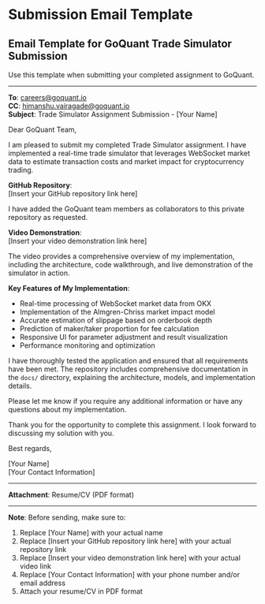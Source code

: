 # Submission Email Template

## Email Template for GoQuant Trade Simulator Submission

Use this template when submitting your completed assignment to GoQuant.

---

**To**: careers@goquant.io  
**CC**: himanshu.vairagade@goquant.io  
**Subject**: Trade Simulator Assignment Submission - [Your Name]

Dear GoQuant Team,

I am pleased to submit my completed Trade Simulator assignment. I have implemented a real-time trade simulator that leverages WebSocket market data to estimate transaction costs and market impact for cryptocurrency trading.

**GitHub Repository**:  
[Insert your GitHub repository link here]

I have added the GoQuant team members as collaborators to this private repository as requested.

**Video Demonstration**:  
[Insert your video demonstration link here]

The video provides a comprehensive overview of my implementation, including the architecture, code walkthrough, and live demonstration of the simulator in action.

**Key Features of My Implementation**:

- Real-time processing of WebSocket market data from OKX
- Implementation of the Almgren-Chriss market impact model
- Accurate estimation of slippage based on orderbook depth
- Prediction of maker/taker proportion for fee calculation
- Responsive UI for parameter adjustment and result visualization
- Performance monitoring and optimization

I have thoroughly tested the application and ensured that all requirements have been met. The repository includes comprehensive documentation in the `docs/` directory, explaining the architecture, models, and implementation details.

Please let me know if you require any additional information or have any questions about my implementation.

Thank you for the opportunity to complete this assignment. I look forward to discussing my solution with you.

Best regards,

[Your Name]  
[Your Contact Information]

---

**Attachment**: Resume/CV (PDF format)

---

**Note**: Before sending, make sure to:
1. Replace [Your Name] with your actual name
2. Replace [Insert your GitHub repository link here] with your actual repository link
3. Replace [Insert your video demonstration link here] with your actual video link
4. Replace [Your Contact Information] with your phone number and/or email address
5. Attach your resume/CV in PDF format